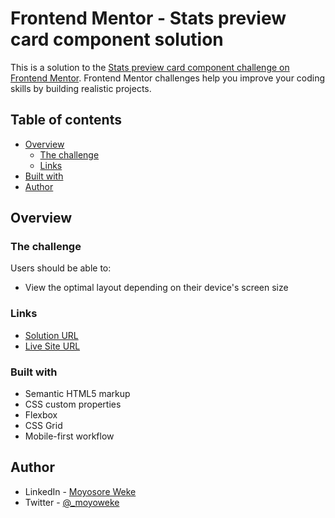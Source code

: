 # Frontend Mentor - Stats preview card component solution

This is a solution to the [Stats preview card component challenge on Frontend Mentor](https://www.frontendmentor.io/challenges/stats-preview-card-component-8JqbgoU62). Frontend Mentor challenges help you improve your coding skills by building realistic projects. 

## Table of contents

- [Overview](#overview)
  - [The challenge](#the-challenge)
  - [Links](#links)
- [Built with](#built-with)
- [Author](#author)


## Overview

### The challenge

Users should be able to:

- View the optimal layout depending on their device's screen size


### Links

- [Solution URL](https://www.frontendmentor.io/solutions/responsive-stats-component-using-flexbox-yz7lWwiPC2)
- [Live Site URL](https://62dfdb3c4e90720d14961f93--cool-kitten-2a7f46.netlify.app/)

### Built with

- Semantic HTML5 markup
- CSS custom properties
- Flexbox
- CSS Grid
- Mobile-first workflow

## Author

- LinkedIn - [Moyosore Weke](https://www.linkedin.com/in/moyosore-weke-4707441b3/)
- Twitter - [@_moyoweke](https://twitter.com/_moyoweke)
